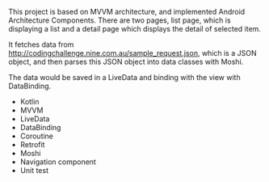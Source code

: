 This project is based on MVVM architecture, and implemented Android Architecture Components. There are two pages, list page, which is displaying a list and a detail page which displays the detail of selected item.

It fetches data from http://codingchallenge.nine.com.au/sample_request.json, which is a JSON object, and then parses this JSON object into data classes with Moshi.

The data would be saved in a LiveData and binding with the view with DataBinding.

 - Kotlin
 - MVVM
 - LiveData
 - DataBinding
 - Coroutine
 - Retrofit
 - Moshi
 - Navigation component
 - Unit test